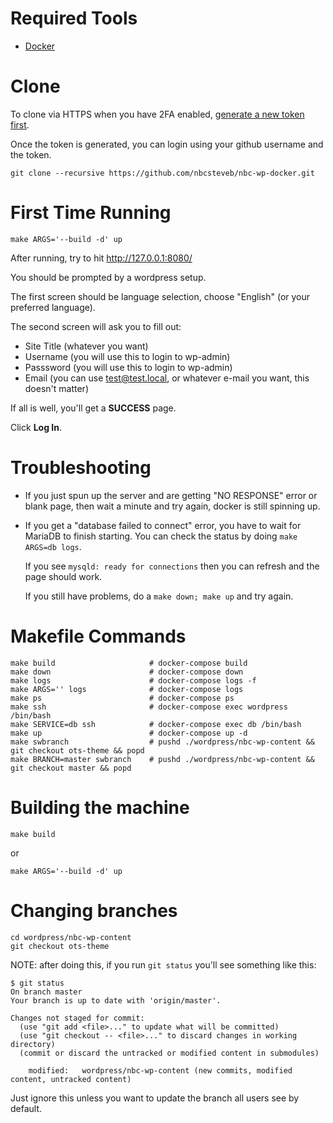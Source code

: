 # Required Tools

- [Docker](https://www.docker.com/get-started)

# Clone
To clone via HTTPS when you have 2FA enabled, [generate a new token first](https://github.com/settings/tokens).

Once the token is generated, you can login using your github username and the token.

```
git clone --recursive https://github.com/nbcsteveb/nbc-wp-docker.git
```

# First Time Running

```
make ARGS='--build -d' up
```

After running, try to hit http://127.0.0.1:8080/

You should be prompted by a wordpress setup.

The first screen should be language selection, choose "English" (or your preferred language).

The second screen will ask you to fill out:

- Site Title (whatever you want)
- Username (you will use this to login to wp-admin)
- Passsword (you will use this to login to wp-admin)
- Email (you can use test@test.local, or whatever e-mail you want, this doesn't matter)

If all is well, you'll get a **SUCCESS** page.

Click **Log In**.

# Troubleshooting

- If you just spun up the server and are getting "NO RESPONSE" error or blank page, then wait a minute and try again, docker is still spinning up.

- If you get a "database failed to connect" error, you have to wait for MariaDB to finish starting.
  You can check the status by doing `make ARGS=db logs`.

  If you see `mysqld: ready for connections` then you can refresh and the page should work.

  If you still have problems, do a `make down; make up` and try again.

# Makefile Commands

```
make build                     # docker-compose build
make down                      # docker-compose down
make logs                      # docker-compose logs -f
make ARGS='' logs              # docker-compose logs
make ps                        # docker-compose ps
make ssh                       # docker-compose exec wordpress /bin/bash
make SERVICE=db ssh            # docker-compose exec db /bin/bash
make up                        # docker-compose up -d
make swbranch                  # pushd ./wordpress/nbc-wp-content && git checkout ots-theme && popd
make BRANCH=master swbranch    # pushd ./wordpress/nbc-wp-content && git checkout master && popd
```

# Building the machine

```
make build
```

or

```
make ARGS='--build -d' up
```


# Changing branches

```
cd wordpress/nbc-wp-content
git checkout ots-theme
```

NOTE: after doing this, if you run `git status` you'll see something like this:

```
$ git status
On branch master
Your branch is up to date with 'origin/master'.

Changes not staged for commit:
  (use "git add <file>..." to update what will be committed)
  (use "git checkout -- <file>..." to discard changes in working directory)
  (commit or discard the untracked or modified content in submodules)

	modified:   wordpress/nbc-wp-content (new commits, modified content, untracked content)
```

Just ignore this unless you want to update the branch all users see by default.